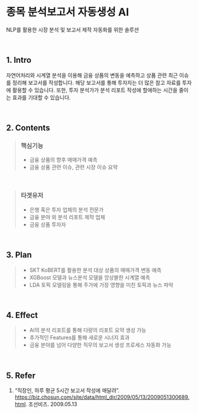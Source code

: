 # 종목 분석보고서 자동생성 AI

NLP를 활용한 시장 분석 및 보고서 제작 자동화를 위한 솔루션

<br/>

## 1. Intro

자연어처리와 시계열 분석을 이용해 금융 상품의 변동을 예측하고 상품 관련 최근 이슈를 정리해 보고서를 작성합니다. 해당 보고서를 통해 투자자는 더 많은 참고 자료를 투자에 활용할 수 있습니다. 또한, 투자 분석가가 분석 리포트 작성에 할애하는 시간을 줄이는 효과를 기대할 수 있습니다.

<br/>

## 2. Contents

> ### 핵심기능
>
> - 금융 상품의 향후 매매가격 예측
> - 금융 상품 관련 이슈, 관련 시장 이슈 요약

<br/>

> ### 타겟유저
>
> - 은행 혹은 투자 업체의 분석 전문가
> - 금융 분야 외 분석 리포트 제작 업체
> - 금융 상품 투자자

<br/>

## 3. Plan

> - SKT KoBERT를 활용한 분석 대상 상품의 매매가격 변동 예측
> - XGBoost 모델과 뉴스분석 모델을 앙상블한 시계열 예측
> - LDA 토픽 모델링을 통해 주가에 가장 영향을 미친 토픽과 뉴스 파악

<br/>

## 4. Effect

> - AI의 분석 리포트를 통해 다량의 리포트 요약 생성 가능
> - 추가적인 Features를 통해 새로운 시너지 효과
> - 금융 분야를 넘어 다양한 직무의 보고서 생성 프로세스 자동화 가능

<br/>

## 5. Refer

1) “직장인, 하루 평균 5시간 보고서 작성에 매달려”. https://biz.chosun.com/site/data/html_dir/2009/05/13/2009051300689.html. 조선비즈. 2009.05.13